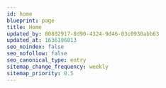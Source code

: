 ```yaml
---
id: home
blueprint: page
title: Home
updated_by: 80802917-8d90-4324-9d46-03c0930abb63
updated_at: 1636186813
seo_noindex: false
seo_nofollow: false
seo_canonical_type: entry
sitemap_change_frequency: weekly
sitemap_priority: 0.5
---
```

